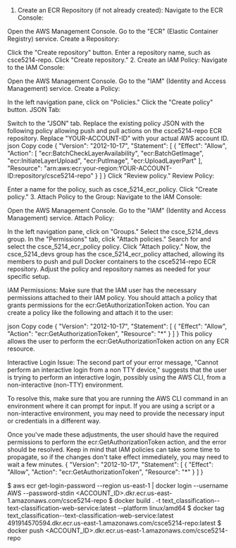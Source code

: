 1. Create an ECR Repository (if not already created):
Navigate to the ECR Console:

Open the AWS Management Console.
Go to the "ECR" (Elastic Container Registry) service.
Create a Repository:

Click the "Create repository" button.
Enter a repository name, such as csce5214-repo.
Click "Create repository."
2. Create an IAM Policy:
Navigate to the IAM Console:

Open the AWS Management Console.
Go to the "IAM" (Identity and Access Management) service.
Create a Policy:

In the left navigation pane, click on "Policies."
Click the "Create policy" button.
JSON Tab:

Switch to the "JSON" tab.
Replace the existing policy JSON with the following policy allowing push and pull actions on the csce5214-repo ECR repository. Replace "YOUR-ACCOUNT-ID" with your actual AWS account ID.
json
Copy code
{
  "Version": "2012-10-17",
  "Statement": [
    {
      "Effect": "Allow",
      "Action": [
        "ecr:BatchCheckLayerAvailability",
        "ecr:BatchGetImage",
        "ecr:InitiateLayerUpload",
        "ecr:PutImage",
        "ecr:UploadLayerPart"
      ],
      "Resource": "arn:aws:ecr:your-region:YOUR-ACCOUNT-ID:repository/csce5214-repo"
    }
  ]
}
Click "Review policy."
Review Policy:

Enter a name for the policy, such as csce_5214_ecr_policy.
Click "Create policy."
3. Attach Policy to the Group:
Navigate to the IAM Console:

Open the AWS Management Console.
Go to the "IAM" (Identity and Access Management) service.
Attach Policy:

In the left navigation pane, click on "Groups."
Select the csce_5214_devs group.
In the "Permissions" tab, click "Attach policies."
Search for and select the csce_5214_ecr_policy policy.
Click "Attach policy."
Now, the csce_5214_devs group has the csce_5214_ecr_policy attached, allowing its members to push and pull Docker containers to the csce5214-repo ECR repository. Adjust the policy and repository names as needed for your specific setup.

IAM Permissions:
Make sure that the IAM user has the necessary permissions attached to their IAM policy. You should attach a policy that grants permissions for the ecr:GetAuthorizationToken action. You can create a policy like the following and attach it to the user:

json
Copy code
{
  "Version": "2012-10-17",
  "Statement": [
    {
      "Effect": "Allow",
      "Action": "ecr:GetAuthorizationToken",
      "Resource": "*"
    }
  ]
}
This policy allows the user to perform the ecr:GetAuthorizationToken action on any ECR resource.

Interactive Login Issue:
The second part of your error message, "Cannot perform an interactive login from a non TTY device," suggests that the user is trying to perform an interactive login, possibly using the AWS CLI, from a non-interactive (non-TTY) environment.

To resolve this, make sure that you are running the AWS CLI command in an environment where it can prompt for input. If you are using a script or a non-interactive environment, you may need to provide the necessary input or credentials in a different way.

Once you've made these adjustments, the user should have the required permissions to perform the ecr:GetAuthorizationToken action, and the error should be resolved. Keep in mind that IAM policies can take some time to propagate, so if the changes don't take effect immediately, you may need to wait a few minutes.
{
    "Version": "2012-10-17",
    "Statement": [
        {
            "Effect": "Allow",
            "Action": "ecr:GetAuthorizationToken",
            "Resource": "*"
        }
    ]
}

$ aws ecr get-login-password --region us-east-1 | docker login --username AWS --password-stdin <ACCOUNT_ID>.dkr.ecr.us-east-1.amazonaws.com/csce5214-repo
$  docker build . -t  text_classification--text-classification-web-service:latest --platform linux/amd64 
$ docker tag text_classification--text-classification-web-service:latest 491914570594.dkr.ecr.us-east-1.amazonaws.com/csce5214-repo:latest
$ docker push <ACCOUNT_ID>.dkr.ecr.us-east-1.amazonaws.com/csce5214-repo